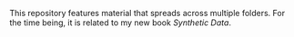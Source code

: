 This repository features material that spreads across multiple folders. For the time being, it is related to my new book <em>Synthetic Data</em>.
